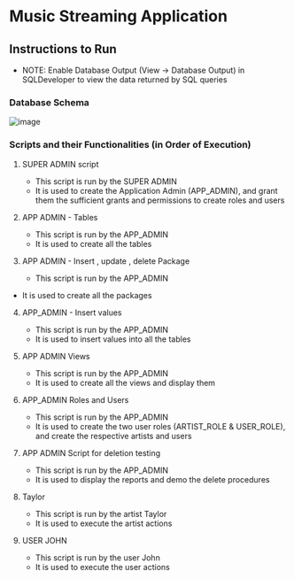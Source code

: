 # Music Streaming Application

## Instructions to Run

- NOTE: Enable Database Output (View -> Database Output) in SQLDeveloper to view the data returned by SQL queries

### Database Schema

![image](https://github.com/Sumanayana-Konda/Music-Database-System/assets/114708712/7bfb9471-8d49-4f6f-bdc3-fe00e341e2c0)


### Scripts and their Functionalities (in Order of Execution)

1. SUPER ADMIN script
   - This script is run by the SUPER ADMIN  
   - It is used to create the Application Admin (APP_ADMIN), and grant them the sufficient grants and permissions to create roles and users

2. APP ADMIN - Tables
   - This script is run by the APP_ADMIN
   - It is used to create all the tables

3. APP ADMIN - Insert , update , delete Package
   - This script is run by the APP_ADMIN
  - It is used to create all the packages

4. APP_ADMIN - Insert values
   - This script is run by the APP_ADMIN
   - It is used to insert values into all the tables

5. APP ADMIN Views
   - This script is run by the APP_ADMIN
   - It is used to create all the views and display them

6. APP_ADMIN Roles and Users
   - This script is run by the APP_ADMIN
   - It is used to create the two user roles (ARTIST_ROLE & USER_ROLE), and create the respective artists and users

7. APP ADMIN Script for deletion testing
   - This script is run by the APP_ADMIN
   - It is used to display the reports and demo the delete procedures
  
8. Taylor
   - This script is run by the artist Taylor 
   - It is used to execute the artist actions

9. USER JOHN
    - This script is run by the user John
    - It is used to execute the user actions

